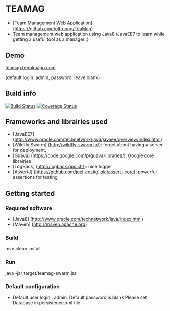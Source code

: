 # TEAMAG
* [Team Management Web Application] (https://github.com/oltruong/TeaMag)
* Team management web application using Java8 /JavaEE7 to learn while getting a useful tool as a manager :)

## Demo
[teamag.herokuapp.com](https://teamag.herokuapp.com)

(default login: admin, password: leave blank)



## Build info
[![Build Status](https://travis-ci.org/oltruong/teamag.svg?branch=master)](https://travis-ci.org/oltruong/teamag)
[![Coverage Status](https://coveralls.io/repos/github/oltruong/teamag/badge.svg?branch=master)](https://coveralls.io/github/oltruong/teamag?branch=master)

## Frameworks and librairies used

* [JavaEE7] (http://www.oracle.com/technetwork/java/javaee/overview/index.html)
* [Wildfly Swarm] (http://wildfly-swarm.io/): forget about having a server for deployment.
* [Guava] (https://code.google.com/p/guava-libraries/): Google core librairies
* [LogBack] (http://logback.qos.ch/): nice logger
* [AssertJ] (https://github.com/joel-costigliola/assertj-core): powerful assertions for testing


## Getting started

### Required software

* [Java8] (http://www.oracle.com/technetwork/java/index.html)
* [Maven] (http://maven.apache.org)

### Build

mvn clean install

### Run

java -jar target/teamag-swarm.jar

### Default configuration
* Default user login : admin. Default password is blank
Please set Database in persistence.xml file
